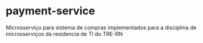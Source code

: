# payment-service
Microsserviço para sistema de compras implementados para a disciplina de microsserviços da residencia de TI do TRE-RN
